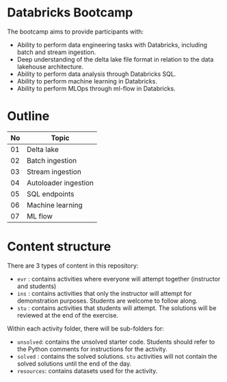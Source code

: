 # Databricks Bootcamp

The bootcamp aims to provide participants with: 

- Ability to perform data engineering tasks with Databricks, including batch and stream ingestion. 
- Deep understanding of the delta lake file format in relation to the data lakehouse architecture.  
- Ability to perform data analysis through Databricks SQL. 
- Ability to perform machine learning in Databricks. 
- Ability to perform MLOps through ml-flow in Databricks. 

# Outline

| No | Topic |
| -- | -- |
| 01 | Delta lake |
| 02 | Batch ingestion |
| 03 | Stream ingestion |
| 04 | Autoloader ingestion |
| 05 | SQL endpoints |
| 06 | Machine learning | 
| 07 | ML flow |


# Content structure

There are 3 types of content in this repository:

- `evr` : contains activities where everyone will attempt together (instructor and students)
- `ins` : contains activities that only the instructor will attempt for demonstration purposes. Students are welcome to follow along.
- `stu` : contains activities that students will attempt. The solutions will be reviewed at the end of the exercise.

Within each activity folder, there will be sub-folders for:

- `unsolved`: contains the unsolved starter code. Students should refer to the Python comments for instructions for the activity.
- `solved` : contains the solved solutions. `stu` activities will not contain the solved solutions until the end of the day.
- `resources`: contains datasets used for the activity. 
